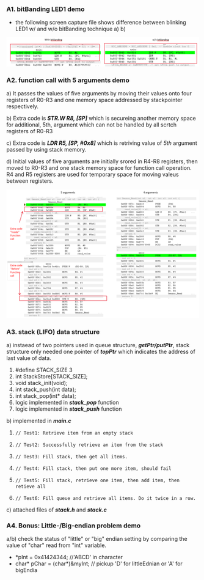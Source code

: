 ### A1. bitBanding LED1 demo
- the following screen capture file shows difference between blinking LED1 w/ and w/o bitBanding technique
a) 
b)

![bitBanding for LED1 Blinking](https://github.com/khkim607/embsys310/blob/main/assignment04/Assignment04_Ans01_bitBanding_LED1.png)


### A2. function call with 5 arguments demo

a) It passes the values of five arguments by moving their values onto four registers of R0-R3 and one memory space addressed by stackpointer respectively.

b) Extra code is _**STR.W R8, [SP]**_ which is secureing another memory space for additional, 5th, argument which can not be handled by all scrtch registers of R0-R3

c) Extra code is _**LDR R5, [SP, #0x8]**_ which is retriving value of _5th_ argument passed by using stack memory.

d) Initial values of five arguments are initially srored in R4-R8 registers, then moved to R0-R3 and one stack memory space for function call operation. R4 and R5 registers are used for temporary space for moving valeus between registers.

![functionCall with % arguments](https://github.com/khkim607/embsys310/blob/main/assignment04/Assignment04_Ans02_functionCall.png)

### A3. stack (LIFO) data structure

a) instaead of two pointers used in queue structure, _**getPtr/putPtr**_, stack structure only needed one pointer of _**topPtr**_ which indicates the address of last value of data.
1. #define STACK_SIZE 3
2. int StackStore[STACK_SIZE];
3. void stack_init(void);
4. int stack_push(int data);
5. int stack_pop(int* data);
6. logic implemented in _**stack_pop**_ function
7. logic implemented in _**stack_push**_ function

b) implemented in _**main.c**_
1.     // Test1: Retrieve item from an empty stack
2.     // Test2: Successfully retrieve an item from the stack
3.     // Test3: Fill stack, then get all items.
4.     // Test4: Fill stack, then put one more item, should fail
5.     // Test5: Fill stack, retrieve one item, then add item, then retieve all
6.     // Test6: Fill queue and retrieve all items. Do it twice in a row.

c) attached files of _**stack.h**_ and _**stack.c**_

### A4. Bonus: Little-/Big-endian problem demo
a/b) check the status of "little" or "big" endian setting by comparing the value of "char" read from "int" variable.
 - *pInt = 0x41424344; //'ABCD' in character
 - char* pChar = (char*)&myInt; // pickup 'D' for littleEdnian or 'A' for bigEndia


